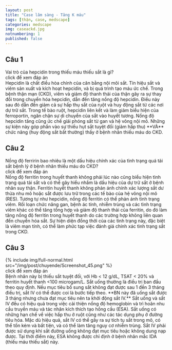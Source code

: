 ```yaml
---
layout: post
title: "Case lâm sàng - Tăng K máu"
tags: [thận, case, medscape]
categories: medscape
img: caseackd.jpg
notnumbering: 1
published: false
---
```


## Câu 1
<div class="alert alert-dark" role="alert">
  Vai trò của hepcidin trong thiếu máu thiếu sắt là gì?
</div>

<div class="tomTat">
<div id="btTomTat" class="collapsed" data-toggle="collapse" href="#ndTomTat">
click để xem đáp án
</div>
<div id="ndTomTat" markdown="1" class="collapse multi-collapse ndTomTat">
Hepcidin là chất điều hòa chính của cân bằng nội môi sắt. Tín hiệu sắt và viêm sản xuất và kích hoạt hepcidin, và bị quá trình tạo máu ức chế. Trong bệnh thận mạn (CKD), viêm và giảm độ thanh thải của thận gây ra sự thay đổi trong chuyển hóa hepcidin, dẫn đến tăng nồng độ hepcidin. Điều này sau đó dẫn đến giảm cả sự hấp thụ sắt của ruột và huy động sắt từ các nơi dự trữ sắt. Trong tế bào ruột, hepcidin liên kết và làm giảm biểu hiện của ferroportin, ngăn chặn sự di chuyển của sắt vào huyết tương. Nồng độ hepcidin tăng cũng ức chế giải phóng sắt từ gan và hệ võng nội mô. Những sự kiện này góp phần vào sự thiếu hụt sắt tuyệt đối (giảm hấp thu) **VÀ** chức năng (huy động sắt bất thường) thấy ở bệnh nhân thiếu máu do CKD.
</div>
</div>

## Câu 2
<div class="alert alert-dark" role="alert">
Nồng độ ferririn bao nhiêu là một dấu hiệu chính xác của tình trạng quá tải sắt bệnh lý ở bệnh nhân thiếu máu do CKD?
</div>

<div class="tomTat">
<div id="btTomTat" class="collapsed" data-toggle="collapse" href="#ndTomTat2">
click để xem đáp án
</div>
<div id="ndTomTat2" markdown="1" class="collapse multi-collapse ndTomTat2">
Nồng độ ferritin trong huyết thanh không phải lúc nào cũng biểu hiện tình trạng quá tải sắt và có thể gây hiểu nhầm là dấu hiệu của dự trữ sắt ở bệnh nhân suy thận. Ferritin huyết thanh không phản ánh chính xác lượng sắt dư thừa nhu mô hoặc sắt được lưu trữ trong các tế bào của hệ võng nội mô (RES). Tương tự như hepcidin, nồng độ ferritin có thể phản ánh tình trạng viêm. Rối loạn chức năng gan, bệnh ác tính, nhiễm trùng và các tình trạng viêm khác có thể tăng tổng hợp và giảm độ thanh thải của ferritin, do đó làm tăng nồng độ ferritin trong huyết thanh do các trường hợp không liên quan đến chuyển hóa sắt. Sự hiện diện đồng thời của các tình trạng này, đặc biệt là viêm mạn tính, có thể làm phức tạp việc đánh giá chính xác tình trạng sắt trong CKD.	
</div>
</div>

## Câu 3
<div class="alert alert-dark" role="alert">
  {% include img/full-normal.html src="/img/post/chuyende/Screenshot_45.png" %}
</div>

<div class="tomTat">
<div id="btTomTat" class="collapsed" data-toggle="collapse" href="#ndTomTat21">
click để xem đáp án
</div>
<div id="ndTomTat21" markdown="1" class="collapse multi-collapse ndTomTat21">
Bệnh nhân này bị thiếu sắt tuyệt đối, với Hb < 12 g/dL, TSAT < 20% và ferritin huyết thanh <100 microgam/L. Sắt uống thường là điều trị ban đầu theo quy định. Nếu mục tiêu bổ sung sắt không đạt được sau 1 đến 3 tháng điều trị, sắt IV có thể được coi là bước tiếp theo. **BN này đã uống sắt được 3 tháng nhưng chưa đạt mục tiêu nên ta khởi động sắt IV.** Sắt uống và sắt IV đều có hiệu quả trong việc cải thiện nồng độ hemoglobin và trì hoãn nhu cầu truyền máu và tác nhân kích thích tạo hồng cầu (ESA). Sắt uống có những hạn chế về việc hấp thu ở ruột cũng như các tác dụng phụ ở đường tiêu hóa. Mặc dù hiệu quả, sắt IV có thể gây ra sự tích tụ sắt trong mô, có thể tốn kém và bất tiện, và có thể làm tăng nguy cơ nhiễm trùng. Sắt IV phải được sử dụng khi sắt đường uống không đạt mục tiêu hoặc không dung nạp được. Tại thời điểm này, ESA không được chỉ định ở bệnh nhân mắc IDA (thiếu máu thiếu sắt) này.  
</div>
</div>
